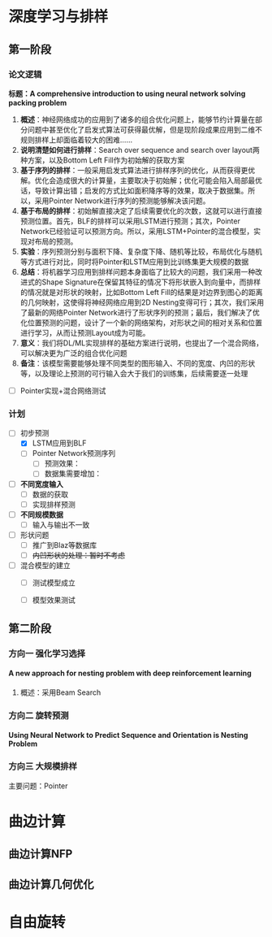 # 深度学习与排样

## 第一阶段

### 论文逻辑

**标题：A comprehensive introduction to using neural network solving packing problem** 

1. **概述**：神经网络成功的应用到了诸多的组合优化问题上，能够节约计算量在部分问题中甚至优化了启发式算法可获得最优解，但是现阶段成果应用到二维不规则排样上却面临着较大的困难......
2. **说明清楚如何进行排样**：Search over sequence and search over layout两种方案，以及Bottom Left Fill作为初始解的获取方案
3. **基于序列的排样**：一般采用启发式算法进行排样序列的优化，从而获得更优解。优化会造成很大的计算量，主要取决于初始解；优化可能会陷入局部最优话，导致计算出错；启发的方式比如面积降序等的效果，取决于数据集。所以，采用Pointer Network进行序列的预测能够解决该问题。
4. **基于布局的排样**：初始解直接决定了后续需要优化的次数，这就可以进行直接预测位置。首先，BLF的排样可以采用LSTM进行预测；其次，Pointer Network已经验证可以预测方向。所以，采用LSTM+Pointer的混合模型，实现对布局的预测。
5. **实验**：序列预测分别与面积下降、复杂度下降、随机等比较，布局优化与随机等方式进行对比，同时将Pointer和LSTM应用到比训练集更大规模的数据
6. **总结**：将机器学习应用到排样问题本身面临了比较大的问题，我们采用一种改进式的Shape Signature在保留其特征的情况下将形状嵌入到向量中，而排样的情况就是对形状的映射，比如Bottom Left Fill的结果是对边界到图心的距离的几何映射，这使得将神经网络应用到2D Nesting变得可行；其次，我们采用了最新的网络Pointer Network进行了形状序列的预测；最后，我们解决了优化位置预测的问题，设计了一个新的网络架构，对形状之间的相对关系和位置进行学习，从而让预测Layout成为可能。
7. **意义**：我们将DL/ML实现排样的基础方案进行说明，也提出了一个混合网络，可以解决更为广泛的组合优化问题
8. **备注**：该模型需要能够处理不同类型的图形输入、不同的宽度、内凹的形状等，以及理论上预测的可行输入会大于我们的训练集，后续需要逐一处理

- [ ] Pointer实现+混合网络测试

  
### 计划

- [ ] 初步预测
  - [x] LSTM应用到BLF
  - [ ] Pointer Network预测序列
    - [ ] 预测效果：
    - [ ] 数据集需要增加：
- [ ] **不同宽度输入**
  - [ ] 数据的获取
  - [ ] 实现排样预测
- [ ] **不同规模数据**
  - [ ] 输入与输出不一致
- [ ] 形状问题
  - [ ] 推广到Blaz等数据库
  - [ ] ~~内凹形状的处理：暂时不考虑~~
- [ ] 混合模型的建立
  - [ ] 测试模型成立
  - [ ] 模型效果测试



## **第二阶段**

### 方向一 强化学习选择

#### A new approach for nesting problem with deep reinforcement learning

1. 概述：采用Beam Search





### 方向二 旋转预测

#### Using Neural Network to Predict Sequence and Orientation is Nesting Problem



### 方向三 大规模排样

主要问题：Pointer





# 曲边计算

## 曲边计算NFP

### 



## 曲边计算几何优化





# 自由旋转









